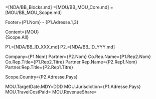 =[NDA/BB_Blocks.md]
=[MOU/BB_MOU_Core.md]
=[MOU/BB_MOU_Scope.md]

Footer={P1.Nom} - {P1.Adresse.1,3}  

Content={MOU}<br>{Scope.All}

P1.=[NDA/BB_ID_XXX.md]
P2.=[NDA/BB_ID_YYY.md]

Company={P1.Nom}
Partner={P2.Nom}
Co.Rep.Name={P1.Rep2.Nom}
Co.Rep.Title={P1.Rep2.Titre}
Partner.Rep.Name={P2.Rep1.Nom}
Partner.Rep.Title={P2.Rep1.Titre}

Scope.Country={P2.Adresse.Pays}

MOU.TargetDate.MDY=DDD
MOU.Jurisdiction={P1.Adresse.Pays}  
MOU.TravelCostPaid=
MOU.RevenueShare=  
